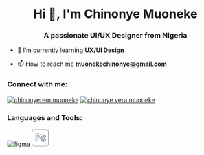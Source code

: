 <h1 align="center">Hi 👋, I'm Chinonye Muoneke</h1>
<h3 align="center">A passionate UI/UX Designer from Nigeria</h3>

- 🌱 I’m currently learning **UX/UI Design**

- 📫 How to reach me **muonekechinonye@gmail.com**

<h3 align="left">Connect with me:</h3>
<p align="left">
<a href="https://linkedin.com/in/chinonyerem muoneke" target="blank"><img align="center" src="https://raw.githubusercontent.com/rahuldkjain/github-profile-readme-generator/master/src/images/icons/Social/linked-in-alt.svg" alt="chinonyerem muoneke" height="30" width="40" /></a>
<a href="https://fb.com/chinonye vera muoneke" target="blank"><img align="center" src="https://raw.githubusercontent.com/rahuldkjain/github-profile-readme-generator/master/src/images/icons/Social/facebook.svg" alt="chinonye vera muoneke" height="30" width="40" /></a>
</p>

<h3 align="left">Languages and Tools:</h3>
<p align="left"> <a href="https://www.figma.com/" target="_blank" rel="noreferrer"> <img src="https://www.vectorlogo.zone/logos/figma/figma-icon.svg" alt="figma" width="40" height="40"/> </a> <a href="https://www.photoshop.com/en" target="_blank" rel="noreferrer"> <img src="https://raw.githubusercontent.com/devicons/devicon/master/icons/photoshop/photoshop-line.svg" alt="photoshop" width="40" height="40"/> </a> </p>
